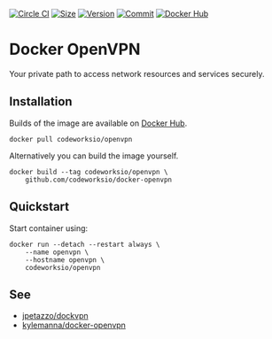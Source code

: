 [![Circle CI](https://circleci.com/gh/codeworksio/docker-openvpn.svg?style=shield "CircleCI")](https://circleci.com/gh/codeworksio/docker-openvpn)&nbsp;[![Size](https://images.microbadger.com/badges/image/codeworksio/openvpn.svg)](http://microbadger.com/images/codeworksio/openvpn)&nbsp;[![Version](https://images.microbadger.com/badges/version/codeworksio/openvpn.svg)](http://microbadger.com/images/codeworksio/openvpn)&nbsp;[![Commit](https://images.microbadger.com/badges/commit/codeworksio/openvpn.svg)](http://microbadger.com/images/codeworksio/openvpn)&nbsp;[![Docker Hub](https://img.shields.io/docker/pulls/codeworksio/openvpn.svg)](https://hub.docker.com/r/codeworksio/openvpn/)

Docker OpenVPN
==============

Your private path to access network resources and services securely.

Installation
------------

Builds of the image are available on [Docker Hub](https://hub.docker.com/r/codeworksio/openvpn/).

    docker pull codeworksio/openvpn

Alternatively you can build the image yourself.

    docker build --tag codeworksio/openvpn \
        github.com/codeworksio/docker-openvpn

Quickstart
----------

Start container using:

    docker run --detach --restart always \
        --name openvpn \
        --hostname openvpn \
        codeworksio/openvpn

See
---

- [jpetazzo/dockvpn](https://github.com/jpetazzo/dockvpn)
- [kylemanna/docker-openvpn](https://github.com/kylemanna/docker-openvpn)
